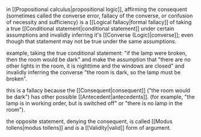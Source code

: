 in [[Propositional calculus|propositional logic]], affirming the consequent (sometimes called the converse error, fallacy of the converse, or confusion of necessity and sufficiency) is a [[Logical fallacy|formal fallacy]] of taking a true [[Conditional statement|conditional statement]] under certain assumptions and invalidly inferring it's [[Converse (Logic)|converse]]; even though that statement may not be true under the same assumptions.

example, taking the true conditional statement: "if the lamp were broken, then the room would be dark" and make the assumption that "there are no other lights in the room, it is nighttime and the windows are closed" and invalidly inferring the converse "the room is dark, so the lamp must be broken".

this is a fallacy because the [[Consequent|consequent]] ("the room would be dark") has other possible [[Antecedent|antecedents]]. (for example, "the lamp is in working order, but is switched off" or "there is no lamp in the room").

the opposite statement, denying the consequent, is called [[Modus tollens|modus tollens]] and *is* a [[Validity|valid]] form of argument.